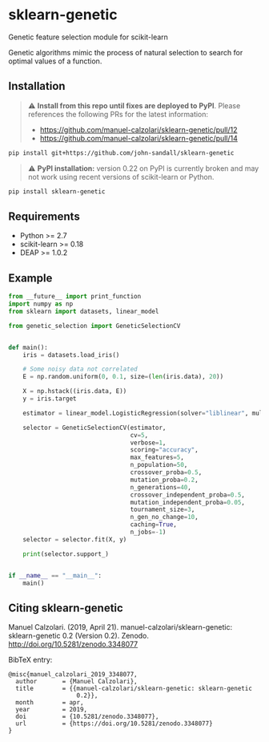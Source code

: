 # sklearn-genetic

Genetic feature selection module for scikit-learn

Genetic algorithms mimic the process of natural selection to search for optimal values of a function.

## Installation
> :warning: **Install from this repo until fixes are deployed to PyPI**. Please references the following PRs for the latest information:
> - https://github.com/manuel-calzolari/sklearn-genetic/pull/12
> - https://github.com/manuel-calzolari/sklearn-genetic/pull/14
```bash
pip install git+https://github.com/john-sandall/sklearn-genetic
```

> :warning: **PyPI installation:** version 0.22 on PyPI is currently broken and may not work using recent versions of scikit-learn or Python.
```bash
pip install sklearn-genetic
```

## Requirements
* Python >= 2.7
* scikit-learn >= 0.18
* DEAP >= 1.0.2

## Example

```python
from __future__ import print_function
import numpy as np
from sklearn import datasets, linear_model

from genetic_selection import GeneticSelectionCV


def main():
    iris = datasets.load_iris()

    # Some noisy data not correlated
    E = np.random.uniform(0, 0.1, size=(len(iris.data), 20))

    X = np.hstack((iris.data, E))
    y = iris.target

    estimator = linear_model.LogisticRegression(solver="liblinear", multi_class="ovr")

    selector = GeneticSelectionCV(estimator,
                                  cv=5,
                                  verbose=1,
                                  scoring="accuracy",
                                  max_features=5,
                                  n_population=50,
                                  crossover_proba=0.5,
                                  mutation_proba=0.2,
                                  n_generations=40,
                                  crossover_independent_proba=0.5,
                                  mutation_independent_proba=0.05,
                                  tournament_size=3,
                                  n_gen_no_change=10,
                                  caching=True,
                                  n_jobs=-1)
    selector = selector.fit(X, y)

    print(selector.support_)


if __name__ == "__main__":
    main()

```

## Citing sklearn-genetic

Manuel Calzolari. (2019, April 21). manuel-calzolari/sklearn-genetic: sklearn-genetic 0.2 (Version 0.2). Zenodo. http://doi.org/10.5281/zenodo.3348077

BibTeX entry:
```
@misc{manuel_calzolari_2019_3348077,
  author       = {Manuel Calzolari},
  title        = {{manuel-calzolari/sklearn-genetic: sklearn-genetic
                   0.2}},
  month        = apr,
  year         = 2019,
  doi          = {10.5281/zenodo.3348077},
  url          = {https://doi.org/10.5281/zenodo.3348077}
}
```
